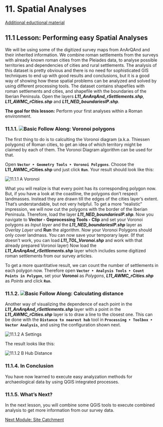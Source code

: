 # 11. Spatial Analyses 

[Additional eductional material](https://drive.google.com/drive/u/0/folders/1TlY94HJwXmGcOgy9lpTi1D61IobiqIJx?ths=true)

## 11.1 Lesson: Performing easy Spatial Analyses
We will be using some of the digitized survey maps from AnArQAnd and their inherited information. We combine roman settlements from the surveys with already known roman cities from the Pleiades data, to analyse possible territories and dependencies of cities and rural settlements. The analysis of this dataset is pretty obvious and there is no need for sophisticated GIS techniques to end up with good results and conclusions, but it is a good way of showing how these spatial problems can be analyzed and solved by using different processing tools.
The dataset contains shapefiles with roman settlements and cities, and shapefile with the boundaries of the Iberian Peninsula. Open the layers **_L11_AnArqAnd_rSettlements.shp_**, **_L11_AWMC_rCities.shp_** and **_L11_NED_boundariesIP.shp_**.

**The goal for this lesson:** Perform your first analyses within a Roman environment.
 

### 11.1.1. ![Basic](https://github.com/Toletum-Network/AutumnSchool_2020/blob/master/Icons/basic.png) Follow Along: Voronoi polygons
The first thing to do is to calculting the Voronoi diagram (a.k.a. Thiessen polygons) of Roman cities, to get an idea of which territory might be claimed by each of them. The Voronoi Diagram algorithm can be used for that.
 

Open **``Vector ‣ Geometry Tools ‣ Voronoi Polygons``**. Choose the **L11_AWMC_rCities.shp** und just click **``Run``**. Your result should look like this:

![11.1.1 A Voronoi](https://github.com/Toletum-Network/AutumnSchool_2020/blob/master/Screenshots/11.1.1%20A%20Voronoi.png)
 
What you will realize is that every point has its corresponding polygon now. But, if you have a look at the coastline, the polygons don’t respect landmasses. Instead they are drawn till the edges of the cities layer’s extent. That’s understandable, but not very helpful. To get a more “realistic” impression, we will now cut the polygons with the border of the Iberian Peninsula.
Therefore, load the layer **_L11_NED_boundariesIP.shp_**. Now you navigate to **Vector ‣ Geprocessing Tools ‣ Clip** and set your Voronoi polygons as *Input layer* and the **_L11_NED_boundariesIP.shp_** layer as *Overlay Layer* und **Run** the algorithm. Now your Voronoi Polygons should only cover landmass. You can now save your temporary layer. (If that doesn't work, you can load **_L11_TOL_Voronoi.shp_** and work with that already prepared Voronoi layer)
Now load the **_L11_AnArqAnd_rSettlements.shp_** layer which includes some digitized roman settlements from our survey articles.

To get a more quantitative result, we can count the number of settlements in each polygon now. Therefore open **``Vector ‣ Analysis Tools ‣ Count Points in Polygon``**, set your **Voronoi** as *Polygons*, **_L11_AWMC_rCities.shp_** as *Points* and click **``Run``**.
 

### 11.1.2. ![Basic](https://github.com/Toletum-Network/AutumnSchool_2020/blob/master/Icons/basic.png)  Follow Along: Calculating distance 

Another way of visualizing the dependence of each point in the **_L11_AnArqAnd_rSettlements.shp_** layer with a point in the **_L11_AWMC_rCities.shp_** layer is to draw a line to the closest one. This can be done with the **``Distance to nearest hub``** tool in **``Processing ‣ Toolbox ‣ Vector Analysis``**, and using the configuration shown next.

![11.1.2 A Settings](https://github.com/Toletum-Network/AutumnSchool_2020/blob/master/Screenshots/11.1.2%20A%20Settings.png)
 
The result looks like this:

![11.1.2 B Hub Distance](https://github.com/Toletum-Network/AutumnSchool_2020/blob/master/Screenshots/11.1.2%20B%20Hub%20Distance.png)

### 11.1.4. In Conclusion
You have now learned to execute easy analyzation methods for archaeological data by using QGIS integrated processes.

### 11.1.5. What’s Next?
In the next lesson, you will combine some QGIS tools to execute combined analysis to get more information from our survey data.

[Next Module: Site Catchment](https://github.com/Toletum-Network/AutumnSchool_2020/blob/master/Training_Manual/12.%20Module:_Site_Catchment.md)

